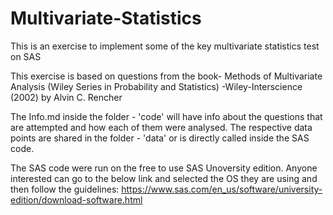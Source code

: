 # Multivariate-Statistics
This is an exercise to implement some of the key multivariate statistics test on SAS

This exercise is based on questions from the book-
Methods of Multivariate Analysis (Wiley Series in Probability and Statistics)  -Wiley-Interscience (2002)
by Alvin C. Rencher

The Info.md inside the folder - 'code' will have info about the questions that are attempted and how each of them were analysed. The respective data points are shared in the folder - 'data' or is directly called inside the SAS code.

The SAS code were run on the free to use SAS Unoversity edition. Anyone interested can go to the below link and selected the OS they are using and then follow the guidelines:
https://www.sas.com/en_us/software/university-edition/download-software.html
